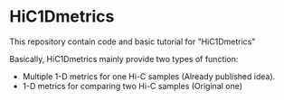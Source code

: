 # HiC1Dmetrics
This repository contain code and basic tutorial for "HiC1Dmetrics"

Basically, HiC1Dmetrics mainly provide two types of function:

- Multiple 1-D metrics for one Hi-C samples (Already published idea).
- 1-D metrics for comparing two Hi-C samples (Original one)
